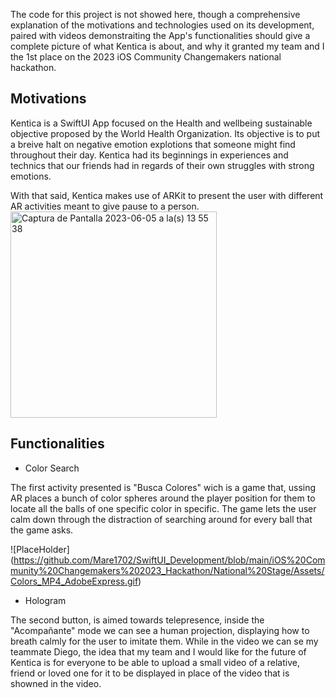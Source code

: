 
The code for this project is not showed here, though a comprehensive explanation of the motivations and technologies used on its development, paired with videos demonstraiting the App's functionalities should give a complete picture of what Kentica is about, and why it granted my team and I the 1st place on the 2023 iOS Community Changemakers national hackathon.

## Motivations

Kentica is a SwiftUI App focused on the Health and wellbeing sustainable objective proposed by the World Health Organization. Its objective is to put a breive halt on negative emotion explotions that someone might find throughout their day. Kentica had its beginnings in experiences and technics that our friends had in regards of their own struggles with strong emotions. 

With that said, Kentica makes use of ARKit to present the user with different AR activities meant to give pause to a person.
<img width="330" alt="Captura de Pantalla 2023-06-05 a la(s) 13 55 38" src="https://github.com/Mare1702/SwiftUI_Development/assets/92188399/c5e2a265-2478-4a47-ac7e-d1836d25b014">

## Functionalities

- Color Search

The first activity presented is "Busca Colores" wich is a game that, ussing AR places a bunch of color spheres around the player position for them to locate all the balls of one specific color in specific. The game lets the user calm down through the distraction of searching around for every ball that the game asks.

![PlaceHolder] (https://github.com/Mare1702/SwiftUI_Development/blob/main/iOS%20Community%20Changemakers%202023_Hackathon/National%20Stage/Assets/Colors_MP4_AdobeExpress.gif)

- Hologram

The second button, is aimed towards telepresence, inside the "Acompañante" mode we can see a human projection, displaying how to breath calmly for the user to imitate them. While in the video we can se my teammate Diego, the idea that my team and I would like for the future of Kentica is for everyone to be able to upload a small video of a relative, friend or loved one for it to be displayed in place of the video that is showned in the video. 



